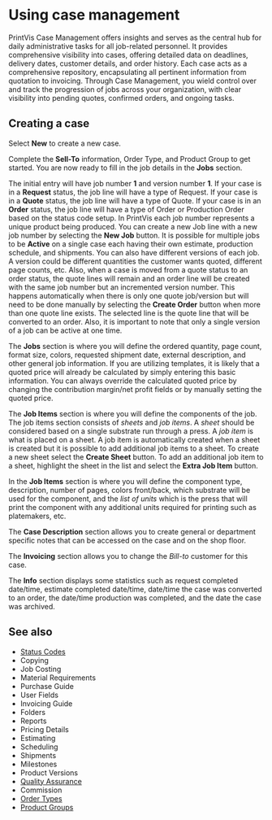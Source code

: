 # Using case management

PrintVis Case Management offers insights and serves as the central hub for daily administrative tasks for all job-related personnel. It provides comprehensive visibility into cases, offering detailed data on deadlines, delivery dates, customer details, and order history. Each case acts as a comprehensive repository, encapsulating all pertinent information from quotation to invoicing. Through Case Management, you wield control over and track the progression of jobs across your organization, with clear visibility into pending quotes, confirmed orders, and ongoing tasks.

## Creating a case

Select **New** to create a new case.

Complete the **Sell-To** information, Order Type, and Product Group to get started. You are now ready to fill in the job details in the **Jobs** section. 

The initial entry will have job number **1** and version number **1**. If your case is in a **Request** status, the job line will have a type of Request. If your case is in a **Quote** status, the job line will have a type of Quote. If your case is in an **Order** status, the job line will have a type of Order or Production Order based on the status code setup. In PrintVis each job number represents a unique product being produced. You can create a new Job line with a new job number by selecting the **New Job** button. It is possible for multiple jobs to be **Active** on a single case each having their own estimate, production schedule, and shipments. You can also have different versions of each job. A version could be different quantities the customer wants quoted, different page counts, etc. Also, when a case is moved from a quote status to an order status, the quote lines will remain and an order line will be created with the same job number but an incremented version number. This happens automatically when there is only one quote job/version but will need to be done manually by selecting the **Create Order** button when more than one quote line exists. The selected line is the quote line that will be converted to an order. Also, it is important to note that only a single version of a job can be active at one time. 

The **Jobs** section is where you will define the ordered quantity, page count, format size, colors, requested shipment date, external description, and other general job information. If you are utilizing templates, it is likely that a quoted price will already be calculated by simply entering this basic information. You can always override the calculated quoted price by changing the contribution margin/net profit fields or by manually setting the quoted price.

The **Job Items** section is where you will define the components of the job. The job items section consists of *sheets* and *job items*. A *sheet* should be considered based on a single substrate run through a press. A *job item* is what is placed on a sheet. A job item is automatically created when a sheet is created but it is possible to add additional job items to a sheet. To create a new sheet select the **Create Sheet** button. To add an additional job item to a sheet, highlight the sheet in the list and select the **Extra Job Item** button.

In the **Job Items** section is where you will define the component type, description, number of pages, colors front/back, which substrate will be used for the component, and the *list of units* which is the press that will print the component with any additional units required for printing such as platemakers, etc.

The **Case Description** section allows you to create general or department specific notes that can be accessed on the case and on the shop floor. 

The **Invoicing** section allows you to change the *Bill-to* customer for this case.

The **Info** section displays some statistics such as request completed date/time, estimate completed date/time, date/time the case was converted to an order, the date/time production was completed, and the date the case was archived.

## See also

- <a href="../pvsstatuscode/" target="_self">Status Codes</a>
- Copying
- Job Costing
- Material Requirements
- Purchase Guide
- User Fields
- Invoicing Guide
- Folders
- Reports
- Pricing Details
- Estimating
- Scheduling
- Shipments
- Milestones
- Product Versions
- <a href="../pvsqa/" target="_self">Quality Assurance</a>
- Commission
- <a href="../pvsordertype/" target="_self">Order Types</a>
- <a href="../pvsproductgroups/" target="_self">Product Groups</a>
